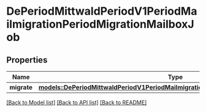 # DePeriodMittwaldPeriodV1PeriodMailmigrationPeriodMigrationMailboxJob

## Properties

Name | Type | Description | Notes
------------ | ------------- | ------------- | -------------
**migrate** | [**models::DePeriodMittwaldPeriodV1PeriodMailmigrationPeriodMigrationMailboxJobMigrate**](de.mittwald.v1.mailmigration.MigrationMailboxJobMigrate.md) |  | 

[[Back to Model list]](../README.md#documentation-for-models) [[Back to API list]](../README.md#documentation-for-api-endpoints) [[Back to README]](../README.md)


